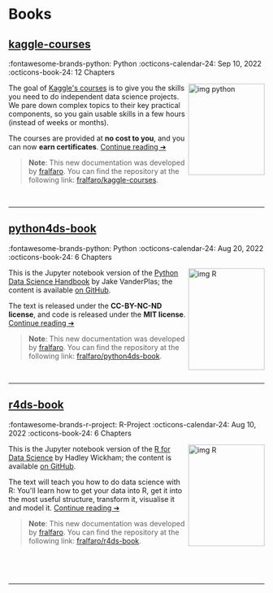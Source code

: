 # Books

## [kaggle-courses](https://fralfaro.github.io/kaggle-courses/)

:fontawesome-brands-python: Python
:octicons-calendar-24: Sep 10, 2022
:octicons-book-24: 12 Chapters

[<img src="../images/kaggle3.png" alt="img python"
     width="150" height="180"  align="right" >](https://fralfaro.github.io/kaggle-courses/)

The goal of [Kaggle's courses](https://www.kaggle.com/learn) is to give you the skills you need to do independent data science projects. 
We pare down complex topics to their key practical components, so you gain usable skills in a few hours (instead of weeks or months).

The courses are provided at **no cost to you**, and you can now **earn certificates**. [Continue reading ➔](https://fralfaro.github.io/kaggle-courses/)

> **Note**: This new documentation was developed by [fralfaro](https://github.com/fralfaro). You can find the repository at the following link: [fralfaro/kaggle-courses](https://fralfaro.github.io/kaggle-courses/).

&nbsp;
&nbsp;

<hr size="30">

## [python4ds-book](https://fralfaro.github.io/PythonDataScienceHandbook/)

:fontawesome-brands-python: Python
:octicons-calendar-24: Aug 20, 2022
:octicons-book-24: 6 Chapters

[<img src="https://encrypted-tbn1.gstatic.com/images?q=tbn:ANd9GcTP2cEphZz7Nq5FCKv6a4XKPTNW2GfpQnUrr08mvkMgzGInnxsq" alt="img R" 
     width="150" height="200"  align="right" >](https://fralfaro.github.io/PythonDataScienceHandbook/)
This is the Jupyter notebook version of the [Python Data Science Handbook](http://shop.oreilly.com/product/0636920034919.do) by Jake VanderPlas; the content is available [on GitHub](https://github.com/jakevdp/PythonDataScienceHandbook).

The text is released under the **CC-BY-NC-ND license**, and code is released under the **MIT license**. [Continue reading ➔](https://fralfaro.github.io/PythonDataScienceHandbook/)

> **Note**: This new documentation was developed by [fralfaro](https://github.com/fralfaro). You can find the repository at the following link: [fralfaro/python4ds-book](https://github.com/fralfaro/PythonDataScienceHandbook).



&nbsp;
&nbsp;

<hr size="30">


## [r4ds-book](https://fralfaro.github.io/r4ds-book/)

:fontawesome-brands-r-project: R-Project
:octicons-calendar-24: Aug 10, 2022
:octicons-book-24: 6 Chapters

[<img src="https://d33wubrfki0l68.cloudfront.net/b88ef926a004b0fce72b2526b0b5c4413666a4cb/24a30/cover.png" alt="img R" 
     width="150" height="200"  align="right" >](https://fralfaro.github.io/r4ds-book/)
This is the Jupyter notebook version of the [R for Data Science](https://www.oreilly.com/library/view/r-for-data/9781491910382/) by Hadley Wickham; the content is available [on GitHub](https://github.com/hadley/r4ds).

The text will teach you how to do data science with R: You'll learn how to get your data into R, 
get it into the most useful structure, transform it, visualise it and model it. [Continue reading ➔](https://fralfaro.github.io/r4ds-book/)


> **Note**: This new documentation was developed by [fralfaro](https://github.com/fralfaro). You can find the repository at the following link: [fralfaro/r4ds-book](https://github.com/fralfaro/r4ds-book).

&nbsp;

&nbsp;


<hr size="30">


